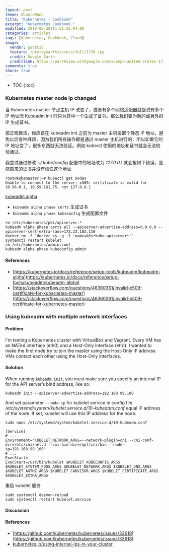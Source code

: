 ```yaml
---
layout: post
theme: UbuntuMono
title: "Kubernetes - Cookbook"
excerpt: "Kubernetes Cookbook."
modified: 2018-06-25T11:51:25-04:00
categories: articles
tags: [Kubernetes, Cookbook, Cloud]
image:
  vendor: gstatic
  feature: /prettyearth/assets/full/1739.jpg
  credit: Google Earth
  creditlink: https://earthview.withgoogle.com/acampo-united-states-1739
comments: true
share: true
---
```


* TOC
{:toc}

### Kubernetes master node ip changed
当 Kubernetes master 节点主机 IP 改变了，或者有多个网络适配器就是说有多个 IP 地址而 Kubeadm init 时只为其中一个生成了证书，那么我们要为新的或另外的 IP 生成证书。

按正规做法，你应该在 kubeadm init 之前为 master 主机设置个静态 IP 地址，避免以后各种麻烦，因为我们所有操作都是通过 master 主机进行的，所以如果它的 IP 地址变了，很多东西就无法验证。例如 kubectl 使用的地址和证书就会无法校验通过。

我尝试通过修改 *~/.kube/config* 配置中的地址改为 *127.0.0.1* 就会报如下错误，显然原来的证书并没有信任这个地址
```
root@kubemaster:~# kubectl get nodes
Unable to connect to the server: x509: certificate is valid for 10.96.0.1, 10.59.161.75, not 127.0.0.1
```

[kubeadm alpha][kubeadm-alpha]
* `kubeadm alpha phase certs` 生成证书
* `kubeadm alpha phase kubeconfig` 生成配置文件
```
rm /etc/kubernetes/pki/apiserver.*
kubeadm alpha phase certs all --apiserver-advertise-address=0.0.0.0 --apiserver-cert-extra-sans=172.23.102.110
docker rm -f `docker ps -q -f 'name=k8s*kube-apiserver*'`
systemctl restart kubelet
rm /etc/kubernetes/admin.conf
kubeadm alpha phase kubeconfig admin
```

#### References
* [https://kubernetes.io/docs/reference/setup-tools/kubeadm/kubeadm-alpha](https://kubernetes.io/docs/reference/setup-tools/kubeadm/kubeadm-alpha)
* [https://stackoverflow.com/questions/46360361/invalid-x509-certificate-for-kubernetes-master](https://stackoverflow.com/questions/46360361/invalid-x509-certificate-for-kubernetes-master)

### Using kubeadm with multiple network interfaces
#### Problem
I'm testing a Kubernetes cluster with VirtualBox and Vagrant. Every VM has an NATed interface (eth0) and a Host-Only interface (eth1). I wanted to make the first node try to join the master using the Host-Only IP address VMs contact each other using the Host-Only interfaces.
#### Solution
When running [`kubeadm init`][kubeadm-init], you must make sure you specify an internal IP for the API server’s bind address, like so:
```
kubeadm init --apiserver-advertise-address=192.168.99.100
```
And set parameter `--node-ip` for kubelet service in config file */etc/systemd/system/kubelet.service.d/10-kubeadm.conf* equal IP address of the node. If set, kubelet will use this IP address for the node.
```
sudo nano /etc/systemd/system/kubelet.service.d/10-kubeadm.conf

[Service]
# ...
Environment="KUBELET_NETWORK_ARGS=--network-plugin=cni --cni-conf-dir=/etc/cni/net.d --cni-bin-dir=/opt/cni/bin --node-ip=192.168.99.100"
# ...
ExecStart=
ExecStart=/usr/bin/kubelet $KUBELET_KUBECONFIG_ARGS $KUBELET_SYSTEM_PODS_ARGS $KUBELET_NETWORK_ARGS $KUBELET_DNS_ARGS $KUBELET_AUTHZ_ARGS $KUBELET_CADVISOR_ARGS $KUBELET_CERTIFICATE_ARGS $KUBELET_EXTRA_ARGS
```

重启 kubelet 服务
```
sudo systemctl daemon-reload
sudo systemctl restart kubelet.service
```

#### Discussion


#### References
* [https://github.com/kubernetes/kubernetes/issues/33618](https://github.com/kubernetes/kubernetes/issues/33618)
* [kubernetes.io/using-internal-ips-in-your-cluster](https://kubernetes.io/docs/reference/setup-tools/kubeadm/kubeadm-init/#using-internal-ips-in-your-cluster)





[kubeadm-alpha]:https://kubernetes.io/docs/reference/setup-tools/kubeadm/kubeadm-alpha
[kubeadm-init]:https://kubernetes.io/docs/reference/setup-tools/kubeadm/kubeadm-init/

